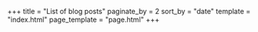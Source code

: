 +++
title = "List of blog posts" 
paginate_by = 2
sort_by = "date"
template = "index.html"
page_template = "page.html"
+++

